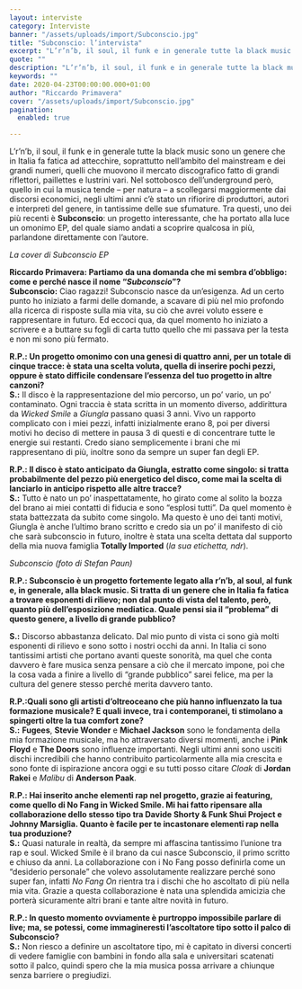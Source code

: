 ```yaml
---
layout: interviste
category: Interviste
banner: "/assets/uploads/import/Subconscio.jpg"
title: "Subconscio: l’intervista"
excerpt: "L’r’n’b, il soul, il funk e in generale tutte la black music sono un genere che in Italia fa fatica ad attecchire, soprattutto nell’ambito del mainstream e dei grandi numeri, quelli che muovono il mercato discografico fatto di grandi riflettori, paillettes e lustrini vari. Nel sottobosco dell’underground però, quello in cui la musica tende –…"
quote: ""
description: "L’r’n’b, il soul, il funk e in generale tutte la black music sono un genere che in Italia fa fatica ad attecchire, soprattutto nell’ambito del mainstream e dei grandi numeri, quelli che muovono il mercato discografico fatto di grandi riflettori, paillettes e lustrini vari. Nel sottobosco dell’underground però, quello in cui la musica tende –…"
keywords: ""
date: 2020-04-23T00:00:00.000+01:00
author: "Riccardo Primavera"
cover: "/assets/uploads/import/Subconscio.jpg"
pagination:
  enabled: true

---
```


L’r’n’b, il soul, il funk e in generale tutte la black music sono un genere che in Italia fa fatica ad attecchire, soprattutto nell’ambito del mainstream e dei grandi numeri, quelli che muovono il mercato discografico fatto di grandi riflettori, paillettes e lustrini vari. Nel sottobosco dell’underground però, quello in cui la musica tende – per natura – a scollegarsi maggiormente dai discorsi economici, negli ultimi anni c’è stato un rifiorire di produttori, autori e interpreti del genere, in tantissime delle sue sfumature. Tra questi, uno dei più recenti è **Subconscio**: un progetto interessante, che ha portato alla luce un omonimo EP, del quale siamo andati a scoprire qualcosa in più, parlandone direttamente con l’autore.

_La cover di Subconscio EP_

**Riccardo Primavera: Partiamo da una domanda che mi sembra d’obbligo: come e perché nasce il nome “_Subconscio_”?**  
**Subconscio:** Ciao ragazzi! Subconscio nasce da un’esigenza. Ad un certo punto ho iniziato a farmi delle domande, a scavare di più nel mio profondo alla ricerca di risposte sulla mia vita, su ciò che avrei voluto essere e rappresentare in futuro. Ed eccoci qua, da quel momento ho iniziato a scrivere e a buttare su fogli di carta tutto quello che mi passava per la testa e non mi sono più fermato.

**R.P.: Un progetto omonimo con una genesi di quattro anni, per un totale di cinque tracce: è stata una scelta voluta, quella di inserire pochi pezzi, oppure è stato difficile condensare l’essenza del tuo progetto in altre canzoni?**  
**S.:** Il disco è la rappresentazione del mio percorso, un po’ vario, un po’ contaminato. Ogni traccia è stata scritta in un momento diverso, addirittura da _Wicked Smile_ a _Giungla_ passano quasi 3 anni. Vivo un rapporto complicato con i miei pezzi, infatti inizialmente erano 8, poi per diversi motivi ho deciso di mettere in pausa 3 di questi e di concentrare tutte le energie sui restanti. Credo siano semplicemente i brani che mi rappresentano di più, inoltre sono da sempre un super fan degli EP.

**R.P.: Il disco è stato anticipato da Giungla, estratto come singolo: si tratta probabilmente del pezzo più energetico del disco, come mai la scelta di lanciarlo in anticipo rispetto alle altre tracce?**  
**S.:** Tutto è nato un po’ inaspettatamente, ho girato come al solito la bozza del brano ai miei contatti di fiducia e sono “esplosi tutti”. Da quel momento è stata battezzata da subito come singolo. Ma questo è uno dei tanti motivi, Giungla è anche l’ultimo brano scritto e credo sia un po’ il manifesto di ciò che sarà subconscio in futuro, inoltre è stata una scelta dettata dal supporto della mia nuova famiglia **Totally Imported** (_la sua etichetta, ndr_).

_Subconscio (foto di Stefan Paun)_

**R.P.: Subconscio è un progetto fortemente legato alla r’n’b, al soul, al funk e, in generale, alla black music. Si tratta di un genere che in Italia fa fatica a trovare esponenti di rilievo; non dal punto di vista del talento, però, quanto più dell’esposizione mediatica. Quale pensi sia il “problema” di questo genere, a livello di grande pubblico?**

**S.:** Discorso abbastanza delicato. Dal mio punto di vista ci sono già molti esponenti di rilievo e sono sotto i nostri occhi da anni. In Italia ci sono tantissimi artisti che portano avanti queste sonorità, ma quel che conta davvero è fare musica senza pensare a ciò che il mercato impone, poi che la cosa vada a finire a livello di “grande pubblico” sarei felice, ma per la cultura del genere stesso perché merita davvero tanto.

**R.P.:Quali sono gli artisti d’oltreoceano che più hanno influenzato la tua formazione musicale? E quali invece, tra i contemporanei, ti stimolano a spingerti oltre la tua comfort zone?**  
**S.:** **Fugees**, **Stevie Wonder** e **Michael Jackson** sono le fondamenta della mia formazione musicale, ma ho attraversato diversi momenti, anche i **Pink Floyd** e **The Doors** sono influenze importanti. Negli ultimi anni sono usciti dischi incredibili che hanno contribuito particolarmente alla mia crescita e sono fonte di ispirazione ancora oggi e su tutti posso citare _Cloak_ di **Jordan Rakei** e _Malibu_ di **Anderson Paak**.

**R.P.: Hai inserito anche elementi rap nel progetto, grazie ai featuring, come quello di No Fang in Wicked Smile. Mi hai fatto ripensare alla collaborazione dello stesso tipo tra Davide Shorty & Funk Shui Project e Johnny Marsiglia. Quanto è facile per te incastonare elementi rap nella tua produzione?**  
**S.:** Quasi naturale in realtà, da sempre mi affascina tantissimo l’unione tra rap e soul. Wicked Smile è il brano da cui nasce Subconscio, il primo scritto e chiuso da anni. La collaborazione con i No Fang posso definirla come un “desiderio personale” che volevo assolutamente realizzare perché sono super fan, infatti _No Fang On_ rientra tra i dischi che ho ascoltato di più nella mia vita. Grazie a questa collaborazione è nata una splendida amicizia che porterà sicuramente altri brani e tante altre novità in futuro.

**R.P.: In questo momento ovviamente è purtroppo impossibile parlare di live; ma, se potessi, come immagineresti l’ascoltatore tipo sotto il palco di Subconscio?**  
**S.:** Non riesco a definire un ascoltatore tipo, mi è capitato in diversi concerti di vedere famiglie con bambini in fondo alla sala e universitari scatenati sotto il palco, quindi spero che la mia musica possa arrivare a chiunque senza barriere o pregiudizi.